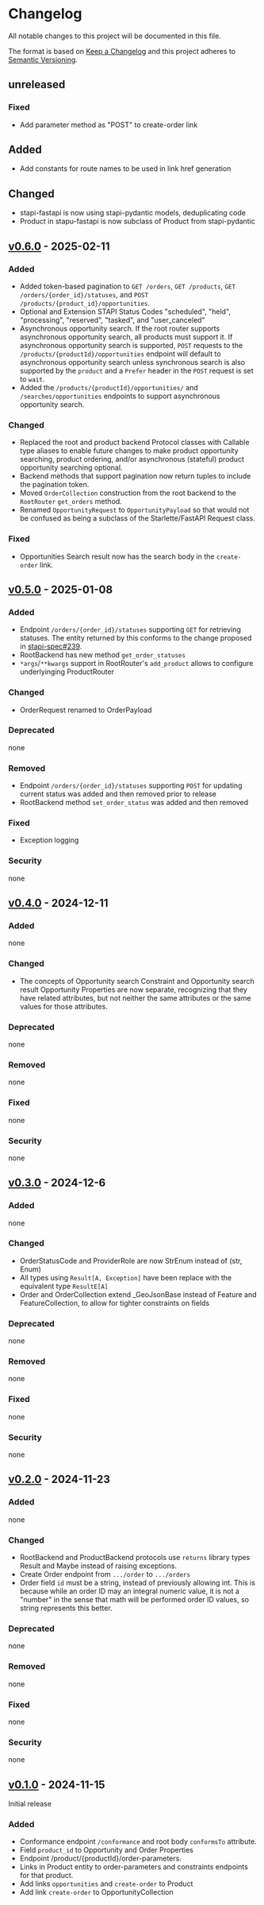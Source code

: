 # Changelog

All notable changes to this project will be documented in this file.

The format is based on [Keep a Changelog](http://keepachangelog.com/en/1.0.0/)
and this project adheres to [Semantic Versioning](http://semver.org/spec/v2.0.0.html).

## unreleased

### Fixed

- Add parameter method as "POST" to create-order link

## Added

- Add constants for route names to be used in link href generation

## Changed

- stapi-fastapi is now using stapi-pydantic models, deduplicating code
- Product in stapu-fastapi is now subclass of Product from stapi-pydantic

## [v0.6.0] - 2025-02-11

### Added

- Added token-based pagination to `GET /orders`, `GET /products`,
  `GET /orders/{order_id}/statuses`, and `POST /products/{product_id}/opportunities`.
- Optional and Extension STAPI Status Codes "scheduled", "held", "processing", "reserved", "tasked",
  and "user_canceled"
- Asynchronous opportunity search. If the root router supports asynchronous opportunity
  search, all products must support it. If asynchronous opportunity search is
  supported, `POST` requests to the `/products/{productId}/opportunities` endpoint will
  default to asynchronous opportunity search unless synchronous search is also supported
  by the `product` and a `Prefer` header in the `POST` request is set to `wait`.
- Added the `/products/{productId}/opportunities/` and `/searches/opportunities`
  endpoints to support asynchronous opportunity search.

### Changed

- Replaced the root and product backend Protocol classes with Callable type aliases to
  enable future changes to make product opportunity searching, product ordering, and/or
  asynchronous (stateful) product opportunity searching optional.
- Backend methods that support pagination now return tuples to include the pagination
  token.
- Moved `OrderCollection` construction from the root backend to the `RootRouter`
  `get_orders` method.
- Renamed `OpportunityRequest` to `OpportunityPayload` so that would not be confused as
  being a subclass of the Starlette/FastAPI Request class.

### Fixed

- Opportunities Search result now has the search body in the `create-order` link.

## [v0.5.0] - 2025-01-08

### Added

- Endpoint `/orders/{order_id}/statuses` supporting `GET` for retrieving statuses. The entity returned by this conforms
  to the change proposed in [stapi-spec#239](https://github.com/stapi-spec/stapi-spec/pull/239).
- RootBackend has new method `get_order_statuses`
- `*args`/`**kwargs` support in RootRouter's `add_product` allows to configure underlyinging ProductRouter

### Changed

- OrderRequest renamed to OrderPayload

### Deprecated

none

### Removed

- Endpoint `/orders/{order_id}/statuses` supporting `POST` for updating current status was added and then
  removed prior to release
- RootBackend method `set_order_status` was added and then removed

### Fixed

- Exception logging

### Security

none

## [v0.4.0] - 2024-12-11

### Added

none

### Changed

- The concepts of Opportunity search Constraint and Opportunity search result Opportunity Properties are now separate,
  recognizing that they have related attributes, but not neither the same attributes or the same values for those attributes.

### Deprecated

none

### Removed

none

### Fixed

none

### Security

none

## [v0.3.0] - 2024-12-6

### Added

none

### Changed

- OrderStatusCode and ProviderRole are now StrEnum instead of (str, Enum)
- All types using `Result[A, Exception]` have been replace with the equivalent type `ResultE[A]`
- Order and OrderCollection extend \_GeoJsonBase instead of Feature and FeatureCollection, to allow for tighter
  constraints on fields

### Deprecated

none

### Removed

none

### Fixed

none

### Security

none

## [v0.2.0] - 2024-11-23

### Added

none

### Changed

- RootBackend and ProductBackend protocols use `returns` library types Result and Maybe instead of
  raising exceptions.
- Create Order endpoint from `.../order` to `.../orders`
- Order field `id` must be a string, instead of previously allowing int. This is because while an
  order ID may an integral numeric value, it is not a "number" in the sense that math will be performed
  order ID values, so string represents this better.

### Deprecated

none

### Removed

none

### Fixed

none

### Security

none

## [v0.1.0] - 2024-11-15

Initial release

### Added

- Conformance endpoint `/conformance` and root body `conformsTo` attribute.
- Field `product_id` to Opportunity and Order Properties
- Endpoint /product/{productId}/order-parameters.
- Links in Product entity to order-parameters and constraints endpoints for
  that product.
- Add links `opportunities` and `create-order` to Product
- Add link `create-order` to OpportunityCollection

<!-- [unreleased]: https://github.com/stapi-spec/stapi-fastapi/compare/v0.5.0...main -->
[v0.6.0]: https://github.com/stapi-spec/stapi-fastapi/tree/v0.6.0
[v0.5.0]: https://github.com/stapi-spec/stapi-fastapi/tree/v0.5.0
[v0.4.0]: https://github.com/stapi-spec/stapi-fastapi/tree/v0.4.0
[v0.3.0]: https://github.com/stapi-spec/stapi-fastapi/tree/v0.3.0
[v0.2.0]: https://github.com/stapi-spec/stapi-fastapi/tree/v0.2.0
[v0.1.0]: https://github.com/stapi-spec/stapi-fastapi/tree/v0.1.0

